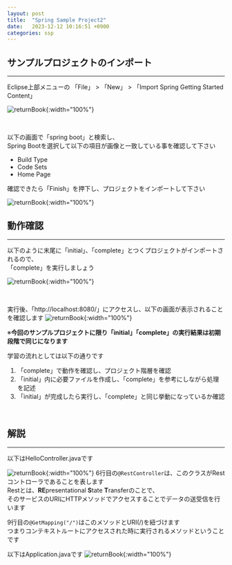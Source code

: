 ```yaml
---
layout: post
title:  "Spring Sample Project2"
date:   2023-12-12 10:16:51 +0900
categories: ssp
---
```



## サンプルプロジェクトのインポート
---

Eclipse上部メニューの
「File」 > 「New」 > 「Import Spring Getting Started Content」 

![returnBook](/spring-doc/images/springSample/sample1/import1.png){:width="100%"}


<br>


以下の画面で「spring boot」と検索し、  
Spring Bootを選択して以下の項目が画像と一致している事を確認して下さい
- Build Type
- Code Sets
- Home Page

確認できたら「Finish」を押下し、プロジェクトをインポートして下さい


![returnBook](/spring-doc/images/springSample/sample1/import2.png){:width="100%"}




## 動作確認
---

以下のように末尾に「initial」、「complete」とつくプロジェクトがインポートされるので、  
「complete」を実行しましょう

![returnBook](/spring-doc/images/springSample/sample1/run1.png){:width="100%"}




<br>

実行後、「http://localhost:8080/」にアクセスし、以下の画面が表示されることを確認します
![returnBook](/spring-doc/images/springSample/sample1/run2.png){:width="100%"}


※**今回のサンプルプロジェクトに限り「initial」「complete」の実行結果は初期段階で同じになります**  

学習の流れとしては以下の通りです
1. 「complete」で動作を確認し、プロジェクト階層を確認
2. 「initial」内に必要ファイルを作成し、「complete」を参考にしながら処理を記述
3. 「initial」が完成したら実行し、「complete」と同じ挙動になっているか確認


<br>

## 解説
---

以下はHelloController.javaです

![returnBook](/spring-doc/images/springSample/sample1/controller.png){:width="100%"}
6行目の```@RestController```は、このクラスがRestコントローラであることを表します  
Restとは、**RE**presentational **S**tate **T**ransferのことで、  
そのサービスのURIにHTTPメソッドでアクセスすることでデータの送受信を行います  


9行目の```@GetMapping("/")```はこのメソッドとURI(/)を紐づけます  
つまりコンテキストルートにアクセスされた時に実行されるメソッドということです




以下はApplication.javaです
![returnBook](/spring-doc/images/springSample/sample1/application.png){:width="100%"}






